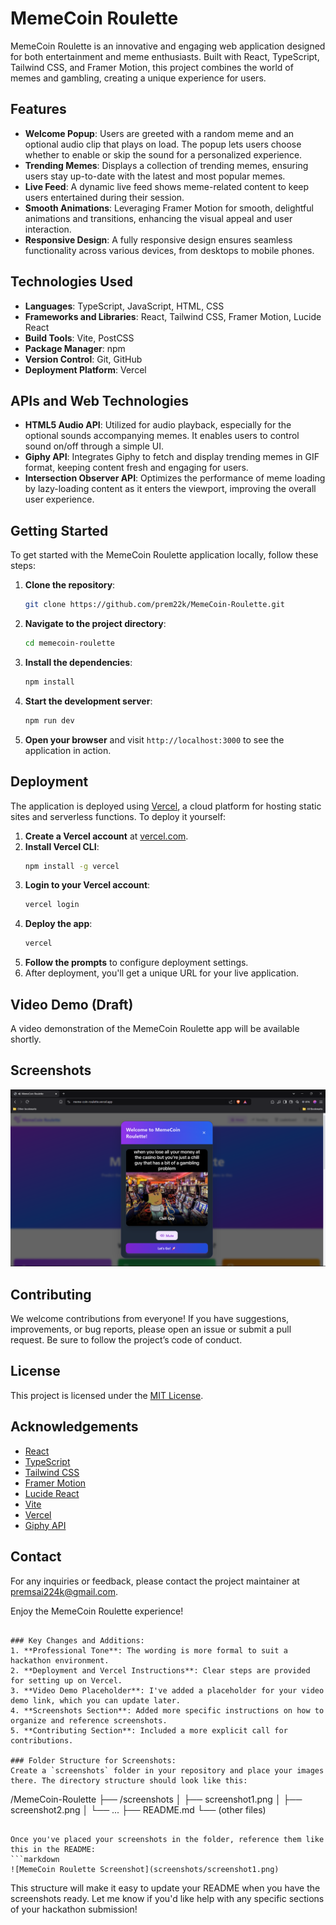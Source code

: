 # MemeCoin Roulette

MemeCoin Roulette is an innovative and engaging web application designed for both entertainment and meme enthusiasts. Built with React, TypeScript, Tailwind CSS, and Framer Motion, this project combines the world of memes and gambling, creating a unique experience for users.

## Features

- **Welcome Popup**: Users are greeted with a random meme and an optional audio clip that plays on load. The popup lets users choose whether to enable or skip the sound for a personalized experience.
- **Trending Memes**: Displays a collection of trending memes, ensuring users stay up-to-date with the latest and most popular memes.
- **Live Feed**: A dynamic live feed shows meme-related content to keep users entertained during their session.
- **Smooth Animations**: Leveraging Framer Motion for smooth, delightful animations and transitions, enhancing the visual appeal and user interaction.
- **Responsive Design**: A fully responsive design ensures seamless functionality across various devices, from desktops to mobile phones.

## Technologies Used

- **Languages**: TypeScript, JavaScript, HTML, CSS
- **Frameworks and Libraries**: React, Tailwind CSS, Framer Motion, Lucide React
- **Build Tools**: Vite, PostCSS
- **Package Manager**: npm
- **Version Control**: Git, GitHub
- **Deployment Platform**: Vercel

## APIs and Web Technologies

- **HTML5 Audio API**: Utilized for audio playback, especially for the optional sounds accompanying memes. It enables users to control sound on/off through a simple UI.
- **Giphy API**: Integrates Giphy to fetch and display trending memes in GIF format, keeping content fresh and engaging for users.
- **Intersection Observer API**: Optimizes the performance of meme loading by lazy-loading content as it enters the viewport, improving the overall user experience.

## Getting Started

To get started with the MemeCoin Roulette application locally, follow these steps:

1. **Clone the repository**:
   ```bash
   git clone https://github.com/prem22k/MemeCoin-Roulette.git
   ```

2. **Navigate to the project directory**:
   ```bash
   cd memecoin-roulette
   ```

3. **Install the dependencies**:
   ```bash
   npm install
   ```

4. **Start the development server**:
   ```bash
   npm run dev
   ```

5. **Open your browser** and visit `http://localhost:3000` to see the application in action.

## Deployment

The application is deployed using [Vercel](https://vercel.com/), a cloud platform for hosting static sites and serverless functions. To deploy it yourself:

1. **Create a Vercel account** at [vercel.com](https://vercel.com/).
2. **Install Vercel CLI**:
   ```bash
   npm install -g vercel
   ```
3. **Login to your Vercel account**:
   ```bash
   vercel login
   ```
4. **Deploy the app**:
   ```bash
   vercel
   ```
5. **Follow the prompts** to configure deployment settings.
6. After deployment, you'll get a unique URL for your live application.

## Video Demo (Draft)

A video demonstration of the MemeCoin Roulette app will be available shortly.

## Screenshots

![Screenshot of MemeCoin Roulette](screenshots/screenshot1.png)

## Contributing

We welcome contributions from everyone! If you have suggestions, improvements, or bug reports, please open an issue or submit a pull request. Be sure to follow the project’s code of conduct.

## License

This project is licensed under the [MIT License](LICENSE).

## Acknowledgements

- [React](https://reactjs.org/)
- [TypeScript](https://www.typescriptlang.org/)
- [Tailwind CSS](https://tailwindcss.com/)
- [Framer Motion](https://www.framer.com/motion/)
- [Lucide React](https://lucide.dev/docs/lucide-react)
- [Vite](https://vitejs.dev/)
- [Vercel](https://vercel.com/)
- [Giphy API](https://developers.giphy.com/)

## Contact

For any inquiries or feedback, please contact the project maintainer at [premsai224k@gmail.com](mailto:premsai224k@gmail.com).

Enjoy the MemeCoin Roulette experience!
```

### Key Changes and Additions:
1. **Professional Tone**: The wording is more formal to suit a hackathon environment.
2. **Deployment and Vercel Instructions**: Clear steps are provided for setting up on Vercel.
3. **Video Demo Placeholder**: I've added a placeholder for your video demo link, which you can update later.
4. **Screenshots Section**: Added more specific instructions on how to organize and reference screenshots.
5. **Contributing Section**: Included a more explicit call for contributions.

### Folder Structure for Screenshots:
Create a `screenshots` folder in your repository and place your images there. The directory structure should look like this:

```
/MemeCoin-Roulette
  ├── /screenshots
  │     ├── screenshot1.png
  │     ├── screenshot2.png
  │     └── ...
  ├── README.md
  └── (other files)
```

Once you've placed your screenshots in the folder, reference them like this in the README:
```markdown
![MemeCoin Roulette Screenshot](screenshots/screenshot1.png)
```

This structure will make it easy to update your README when you have the screenshots ready. Let me know if you'd like help with any specific sections of your hackathon submission!